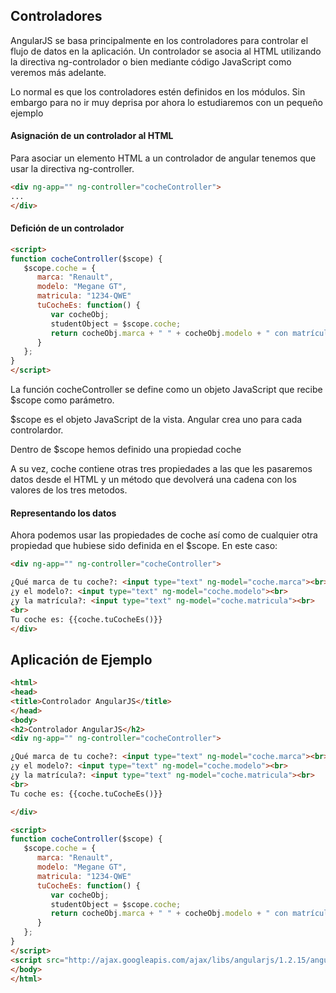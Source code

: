 ## Controladores 
AngularJS se basa principalmente en los controladores para controlar el flujo de datos en la aplicación. Un controlador se asocia al HTML utilizando la directiva ng-controlador o bien mediante código JavaScript como veremos más adelante.

Lo normal es que los controladores estén definidos en los módulos. Sin embargo para no ir muy deprisa por ahora lo estudiaremos con un pequeño ejemplo

#### Asignación de un controlador al HTML

Para asociar un elemento HTML a un controlador de angular tenemos que usar la directiva ng-controller.

```HTML
<div ng-app="" ng-controller="cocheController">
...
</div>
```

#### Defición de un controlador
```HTML
<script>
function cocheController($scope) {
   $scope.coche = {
      marca: "Renault",
      modelo: "Megane GT",
      matricula: "1234-QWE"
      tuCocheEs: function() {
         var cocheObj;
         studentObject = $scope.coche;
         return cocheObj.marca + " " + cocheObj.modelo + " con matrícula" + cocheObj.matricula;
      }
   };
}
</script>
```

La función cocheController se define como un objeto JavaScript que recibe $scope como parámetro.

$scope es el objeto JavaScript de la vista. Angular crea uno para cada controlardor.

Dentro de $scope hemos definido una propiedad coche

A su vez, coche contiene otras tres propiedades a las que les pasaremos datos desde el HTML y un método que devolverá una cadena con los valores de los tres metodos.

#### Representando los datos

Ahora podemos usar las propiedades de coche así como de cualquier otra propiedad que hubiese sido definida en el $scope. En este caso:

```HTML
<div ng-app="" ng-controller="cocheController">

¿Qué marca de tu coche?: <input type="text" ng-model="coche.marca"><br>
¿y el modelo?: <input type="text" ng-model="coche.modelo"><br>
¿y la matrícula?: <input type="text" ng-model="coche.matricula"><br>
<br>
Tu coche es: {{coche.tuCocheEs()}}
</div>
```

## Aplicación de Ejemplo ##

```HTML
<html>
<head>
<title>Controlador AngularJS</title>
</head>
<body>
<h2>Controlador AngularJS</h2>
<div ng-app="" ng-controller="cocheController">

¿Qué marca de tu coche?: <input type="text" ng-model="coche.marca"><br>
¿y el modelo?: <input type="text" ng-model="coche.modelo"><br>
¿y la matrícula?: <input type="text" ng-model="coche.matricula"><br>
<br>
Tu coche es: {{coche.tuCocheEs()}}

</div>

<script>
function cocheController($scope) {
   $scope.coche = {
      marca: "Renault",
      modelo: "Megane GT",
      matricula: "1234-QWE"
      tuCocheEs: function() {
         var cocheObj;
         studentObject = $scope.coche;
         return cocheObj.marca + " " + cocheObj.modelo + " con matrícula" + cocheObj.matricula;
      }
   };
}
</script>
<script src="http://ajax.googleapis.com/ajax/libs/angularjs/1.2.15/angular.min.js"></script>
</body>
</html>
```